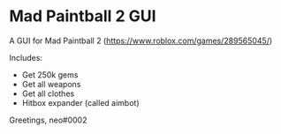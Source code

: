 # Mad Paintball 2 GUI
A GUI for Mad Paintball 2 (https://www.roblox.com/games/289565045/)

Includes:
- Get 250k gems
- Get all weapons
- Get all clothes
- Hitbox expander (called aimbot)

Greetings,
neo#0002
